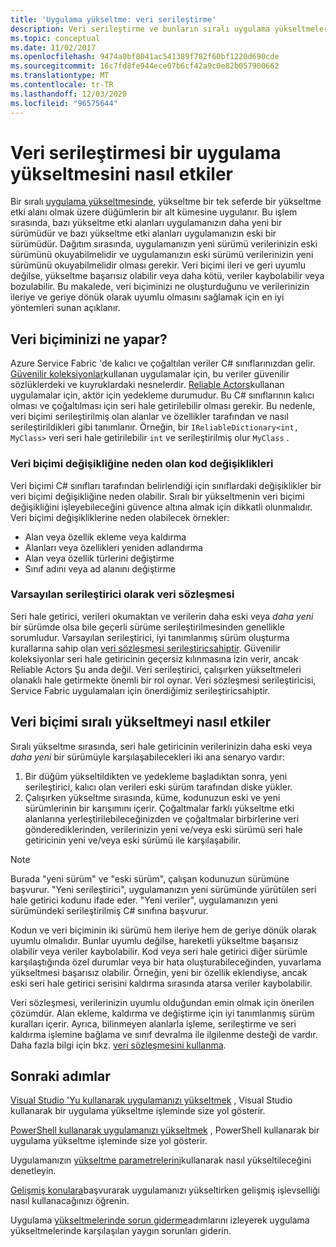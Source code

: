 ```yaml
---
title: 'Uygulama yükseltme: veri serileştirme'
description: Veri serileştirme ve bunların sıralı uygulama yükseltmelerini nasıl etkilediği için en iyi uygulamalar.
ms.topic: conceptual
ms.date: 11/02/2017
ms.openlocfilehash: 9474a0bf8041ac541389f782f60bf1220d690cde
ms.sourcegitcommit: 16c7fd8fe944ece07b6cf42a9c0e82b057900662
ms.translationtype: MT
ms.contentlocale: tr-TR
ms.lasthandoff: 12/03/2020
ms.locfileid: "96575644"
---
```

# <a name="how-data-serialization-affects-an-application-upgrade"></a>Veri serileştirmesi bir uygulama yükseltmesini nasıl etkiler
Bir sıralı [uygulama yükseltmesinde](service-fabric-application-upgrade.md), yükseltme bir tek seferde bir yükseltme etki alanı olmak üzere düğümlerin bir alt kümesine uygulanır. Bu işlem sırasında, bazı yükseltme etki alanları uygulamanızın daha yeni bir sürümüdür ve bazı yükseltme etki alanları uygulamanızın eski bir sürümüdür. Dağıtım sırasında, uygulamanızın yeni sürümü verilerinizin eski sürümünü okuyabilmelidir ve uygulamanızın eski sürümü verilerinizin yeni sürümünü okuyabilmelidir olması gerekir. Veri biçimi ileri ve geri uyumlu değilse, yükseltme başarısız olabilir veya daha kötü, veriler kaybolabilir veya bozulabilir. Bu makalede, veri biçiminizi ne oluşturduğunu ve verilerinizin ileriye ve geriye dönük olarak uyumlu olmasını sağlamak için en iyi yöntemleri sunan açıklanır.

## <a name="what-makes-up-your-data-format"></a>Veri biçiminizi ne yapar?
Azure Service Fabric 'de kalıcı ve çoğaltılan veriler C# sınıflarınızdan gelir. [Güvenilir koleksiyonlar](service-fabric-reliable-services-reliable-collections.md)kullanan uygulamalar için, bu veriler güvenilir sözlüklerdeki ve kuyruklardaki nesnelerdir. [Reliable Actors](service-fabric-reliable-actors-introduction.md)kullanan uygulamalar için, aktör için yedekleme durumudur. Bu C# sınıflarının kalıcı olması ve çoğaltılması için seri hale getirilebilir olması gerekir. Bu nedenle, veri biçimi serileştirilmiş olan alanlar ve özellikler tarafından ve nasıl serileştirildikleri gibi tanımlanır. Örneğin, bir `IReliableDictionary<int, MyClass>` veri seri hale getirilebilir `int` ve serileştirilmiş olur `MyClass` .

### <a name="code-changes-that-result-in-a-data-format-change"></a>Veri biçimi değişikliğine neden olan kod değişiklikleri
Veri biçimi C# sınıfları tarafından belirlendiği için sınıflardaki değişiklikler bir veri biçimi değişikliğine neden olabilir. Sıralı bir yükseltmenin veri biçimi değişikliğini işleyebileceğini güvence altına almak için dikkatli olunmalıdır. Veri biçimi değişikliklerine neden olabilecek örnekler:

* Alan veya özellik ekleme veya kaldırma
* Alanları veya özellikleri yeniden adlandırma
* Alan veya özellik türlerini değiştirme
* Sınıf adını veya ad alanını değiştirme

### <a name="data-contract-as-the-default-serializer"></a>Varsayılan serileştirici olarak veri sözleşmesi
Seri hale getirici, verileri okumaktan ve verilerin daha eski veya *daha yeni* bir sürümde olsa bile geçerli sürüme serileştirilmesinden genellikle sorumludur. Varsayılan serileştirici, iyi tanımlanmış sürüm oluşturma kurallarına sahip olan [veri sözleşmesi serileştiricsahiptir](/dotnet/framework/wcf/feature-details/using-data-contracts). Güvenilir koleksiyonlar seri hale getiricinin geçersiz kılınmasına izin verir, ancak Reliable Actors Şu anda değil. Veri serileştirici, çalışırken yükseltmeleri olanaklı hale getirmekte önemli bir rol oynar. Veri sözleşmesi serileştiricisi, Service Fabric uygulamaları için önerdiğimiz serileştiricsahiptir.

## <a name="how-the-data-format-affects-a-rolling-upgrade"></a>Veri biçimi sıralı yükseltmeyi nasıl etkiler
Sıralı yükseltme sırasında, seri hale getiricinin verilerinizin daha eski veya *daha yeni* bir sürümüyle karşılaşabilecekleri iki ana senaryo vardır:

1. Bir düğüm yükseltildikten ve yedekleme başladıktan sonra, yeni serileştirici, kalıcı olan verileri eski sürüm tarafından diske yükler.
2. Çalışırken yükseltme sırasında, küme, kodunuzun eski ve yeni sürümlerinin bir karışımını içerir. Çoğaltmalar farklı yükseltme etki alanlarına yerleştirilebileceğinizden ve çoğaltmalar birbirlerine veri gönderediklerinden, verilerinizin yeni ve/veya eski sürümü seri hale getiricinin yeni ve/veya eski sürümü ile karşılaşabilir.

> [!NOTE]
> Burada "yeni sürüm" ve "eski sürüm", çalışan kodunuzun sürümüne başvurur. "Yeni serileştirici", uygulamanızın yeni sürümünde yürütülen seri hale getirici kodunu ifade eder. "Yeni veriler", uygulamanızın yeni sürümündeki serileştirilmiş C# sınıfına başvurur.
> 
> 

Kodun ve veri biçiminin iki sürümü hem ileriye hem de geriye dönük olarak uyumlu olmalıdır. Bunlar uyumlu değilse, hareketli yükseltme başarısız olabilir veya veriler kaybolabilir. Kod veya seri hale getirici diğer sürümle karşılaştığında özel durumlar veya bir hata oluşturabileceğinden, yuvarlama yükseltmesi başarısız olabilir. Örneğin, yeni bir özellik eklendiyse, ancak eski seri hale getirici serisini kaldırma sırasında atarsa veriler kaybolabilir.

Veri sözleşmesi, verilerinizin uyumlu olduğundan emin olmak için önerilen çözümdür. Alan ekleme, kaldırma ve değiştirme için iyi tanımlanmış sürüm kuralları içerir. Ayrıca, bilinmeyen alanlarla işleme, serileştirme ve seri kaldırma işlemine bağlama ve sınıf devralma ile ilgilenme desteği de vardır. Daha fazla bilgi için bkz. [veri sözleşmesini kullanma](/dotnet/framework/wcf/feature-details/using-data-contracts).

## <a name="next-steps"></a>Sonraki adımlar
[Visual Studio 'Yu kullanarak uygulamanızı yükseltmek](service-fabric-application-upgrade-tutorial.md) , Visual Studio kullanarak bir uygulama yükseltme işleminde size yol gösterir.

[PowerShell kullanarak uygulamanızı yükseltmek](service-fabric-application-upgrade-tutorial-powershell.md) , PowerShell kullanarak bir uygulama yükseltme işleminde size yol gösterir.

Uygulamanızın [yükseltme parametrelerini](service-fabric-application-upgrade-parameters.md)kullanarak nasıl yükseltileceğini denetleyin.

[Gelişmiş konulara](service-fabric-application-upgrade-advanced.md)başvurarak uygulamanızı yükseltirken gelişmiş işlevselliği nasıl kullanacağınızı öğrenin.

Uygulama [yükseltmelerinde sorun giderme](service-fabric-application-upgrade-troubleshooting.md)adımlarını izleyerek uygulama yükseltmelerinde karşılaşılan yaygın sorunları giderin.
